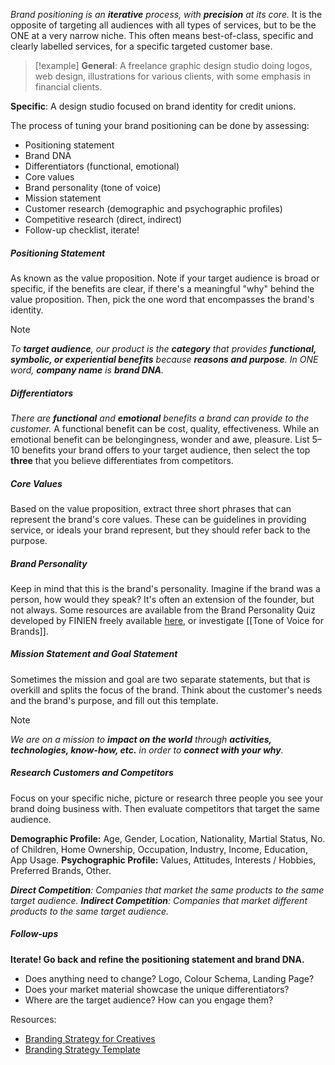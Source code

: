 
*Brand positioning is an **iterative** process, with **precision** at its core.* It is the opposite of targeting all audiences with all types of services, but to be the ONE at a very narrow niche. This often means best-of-class, specific and clearly labelled services, for a specific targeted customer base.

> [!example]
**General**: A freelance graphic design studio doing logos, web design, illustrations for various clients, with some emphasis in financial clients.
> 
**Specific**: A design studio focused on brand identity for credit unions.

The process of tuning your brand positioning can be done by assessing:
- Positioning statement
- Brand DNA
- Differentiators (functional, emotional)
- Core values
- Brand personality (tone of voice)
- Mission statement
- Customer research (demographic and psychographic profiles)
- Competitive research (direct, indirect)
- Follow-up checklist, iterate!

##### Positioning Statement

As known as the value proposition. Note if your target audience is broad or specific, if the benefits are clear, if there's a meaningful "why" behind the value proposition. Then, pick the one word that encompasses the brand's identity.

> [!note]
*To **target audience**,
our product is the **category**
that provides **functional, symbolic, or experiential benefits**
because **reasons and purpose**.
In ONE word, **company name** is **brand DNA**.*

##### Differentiators

*There are **functional** and **emotional** benefits a brand can provide to the customer.* A functional benefit can be cost, quality, effectiveness. While an emotional benefit can be belongingness, wonder and awe, pleasure. List 5–10 benefits your brand offers to your target audience, then select the top **three** that you believe differentiates from competitors.

##### Core Values

Based on the value proposition, extract three short phrases that can represent the brand's core values. These can be guidelines in providing service, or ideals your brand represent, but they should refer back to the purpose.

##### Brand Personality

Keep in mind that this is the brand's personality. Imagine if the brand was a person, how would they speak? It's often an extension of the founder, but not always. Some resources are available from the Brand Personality Quiz developed by FINIEN freely available [here](https://findcongwang.notion.site/Brand-Positioning-Strategy-Template-0a1113fd5b764c27818e38f5e5b5847f), or investigate [[Tone of Voice for Brands]].

##### Mission Statement and Goal Statement

Sometimes the mission and goal are two separate statements, but that is overkill and splits the focus of the brand. Think about the customer's needs and the brand's purpose, and fill out this template.

> [!note]
*We are on a mission to **impact on the world**
through **activities, technologies, know-how, etc.**
in order to **connect with your why**.*

##### Research Customers and Competitors

Focus on your specific niche, picture or research three people you see your brand doing business with. Then evaluate competitors that target the same audience.

**Demographic Profile:** Age, Gender, Location, Nationality, Martial Status, No. of Children, Home Ownership, Occupation, Industry, Income, Education, App Usage.
**Psychographic Profile:** Values, Attitudes, Interests / Hobbies, Preferred Brands, Other.

***Direct Competition**: Companies that market the same products to the same target audience.*
***Indirect Competition**: Companies that market different products to the same target audience.*

##### Follow-ups

**Iterate! Go back and refine the positioning statement and brand DNA.**
- Does anything need to change? Logo, Colour Schema, Landing Page?
- Does your market material showcase the unique differentiators?
- Where are the target audience? How can you engage them?

Resources: 
- [Branding Strategy for Creatives](https://www.domestika.org/en/courses/3973-brand-positioning-strategy-for-creatives)
- [Branding Strategy Template](https://findcongwang.notion.site/Brand-Positioning-Strategy-Template-0a1113fd5b764c27818e38f5e5b5847f)
